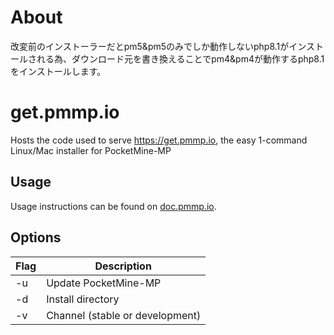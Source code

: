 # About
改変前のインストーラーだとpm5&pm5のみでしか動作しないphp8.1がインストールされる為、ダウンロード元を書き換えることでpm4&pm4が動作するphp8.1をインストールします。

# get.pmmp.io

Hosts the code used to serve https://get.pmmp.io, the easy 1-command Linux/Mac installer for PocketMine-MP

## Usage

Usage instructions can be found on [doc.pmmp.io](https://doc.pmmp.io/en/rtfd/installation/get-dot-pmmp-dot-io.html).

## Options

| Flag   | Description                         |
| ------ | ----------------------------------- |
| -u     | Update PocketMine-MP                |
| -d     | Install directory                   |
| -v     | Channel (stable or development)     |

